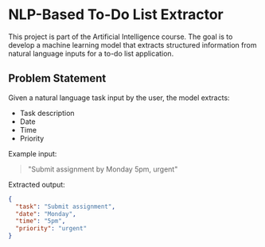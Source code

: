 # NLP-Based To-Do List Extractor

This project is part of the Artificial Intelligence course. The goal is to develop a machine learning model that extracts structured information from natural language inputs for a to-do list application. 

## Problem Statement
Given a natural language task input by the user, the model extracts:
- Task description
- Date
- Time
- Priority

Example input:
> "Submit assignment by Monday 5pm, urgent"

Extracted output:
```json
{
  "task": "Submit assignment",
  "date": "Monday",
  "time": "5pm",
  "priority": "urgent"
}
